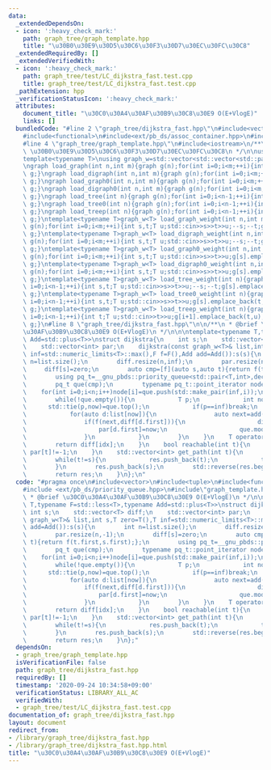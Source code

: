 ```yaml
---
data:
  _extendedDependsOn:
  - icon: ':heavy_check_mark:'
    path: graph_tree/graph_template.hpp
    title: "\u30B0\u30E9\u30D5\u30C6\u30F3\u30D7\u30EC\u30FC\u30C8"
  _extendedRequiredBy: []
  _extendedVerifiedWith:
  - icon: ':heavy_check_mark:'
    path: graph_tree/test/LC_dijkstra_fast.test.cpp
    title: graph_tree/test/LC_dijkstra_fast.test.cpp
  _pathExtension: hpp
  _verificationStatusIcon: ':heavy_check_mark:'
  attributes:
    document_title: "\u30C0\u30A4\u30AF\u30B9\u30C8\u30E9 O(E+VlogE)"
    links: []
  bundledCode: "#line 2 \"graph_tree/dijkstra_fast.hpp\"\n#include<vector>\n#include<tuple>\n\
    #include<functional>\n#include<ext/pb_ds/assoc_container.hpp>\n#include <ext/pb_ds/priority_queue.hpp>\n\
    #line 4 \"graph_tree/graph_template.hpp\"\n#include<iostream>\n/**\n * @brief\
    \ \u30B0\u30E9\u30D5\u30C6\u30F3\u30D7\u30EC\u30FC\u30C8\n */\n\nusing graph=std::vector<std::vector<int>>;\n\
    template<typename T>\nusing graph_w=std::vector<std::vector<std::pair<int,T>>>;\n\
    \ngraph load_graph(int n,int m){graph g(n);for(int i=0;i<m;++i){int s,t;std::cin>>s>>t;--s;--t;g[s].push_back(t);g[t].push_back(s);}return\
    \ g;}\ngraph load_digraph(int n,int m){graph g(n);for(int i=0;i<m;++i){int s,t;std::cin>>s>>t;--s;--t;g[s].push_back(t);}return\
    \ g;}\ngraph load_graph0(int n,int m){graph g(n);for(int i=0;i<m;++i){int s,t;std::cin>>s>>t;g[s].push_back(t);g[t].push_back(s);}return\
    \ g;}\ngraph load_digraph0(int n,int m){graph g(n);for(int i=0;i<m;++i){int s,t;std::cin>>s>>t;g[s].push_back(t);}return\
    \ g;}\ngraph load_tree(int n){graph g(n);for(int i=0;i<n-1;++i){int s,t;std::cin>>s>>t;--s;--t;g[s].push_back(t);g[t].push_back(s);}return\
    \ g;}\ngraph load_tree0(int n){graph g(n);for(int i=0;i<n-1;++i){int s,t;std::cin>>s>>t;g[s].push_back(t);g[t].push_back(s);}return\
    \ g;}\ngraph load_treep(int n){graph g(n);for(int i=0;i<n-1;++i){int t;std::cin>>t;g[i+1].push_back(t);g[t].push_back(i+1);}return\
    \ g;}\ntemplate<typename T>graph_w<T> load_graph_weight(int n,int m){graph_w<T>\
    \ g(n);for(int i=0;i<m;++i){int s,t;T u;std::cin>>s>>t>>u;--s;--t;g[s].emplace_back(t,u);g[t].emplace_back(s,u);}return\
    \ g;}\ntemplate<typename T>graph_w<T> load_digraph_weight(int n,int m){graph_w<T>\
    \ g(n);for(int i=0;i<m;++i){int s,t;T u;std::cin>>s>>t>>u;--s;--t;g[s].emplace_back(t,u);}return\
    \ g;}\ntemplate<typename T>graph_w<T> load_graph0_weight(int n,int m){graph_w<T>\
    \ g(n);for(int i=0;i<m;++i){int s,t;T u;std::cin>>s>>t>>u;g[s].emplace_back(t,u);g[t].emplace_back(s,u);}return\
    \ g;}\ntemplate<typename T>graph_w<T> load_digraph0_weight(int n,int m){graph_w<T>\
    \ g(n);for(int i=0;i<m;++i){int s,t;T u;std::cin>>s>>t>>u;g[s].emplace_back(t,u);}return\
    \ g;}\ntemplate<typename T>graph_w<T> load_tree_weight(int n){graph_w<T> g(n);for(int\
    \ i=0;i<n-1;++i){int s,t;T u;std::cin>>s>>t>>u;--s;--t;g[s].emplace_back(t,u);g[t].emplace_back(s,u);}return\
    \ g;}\ntemplate<typename T>graph_w<T> load_tree0_weight(int n){graph_w<T> g(n);for(int\
    \ i=0;i<n-1;++i){int s,t;T u;std::cin>>s>>t>>u;g[s].emplace_back(t,u);g[t].emplace_back(s,u);}return\
    \ g;}\ntemplate<typename T>graph_w<T> load_treep_weight(int n){graph_w<T> g(n);for(int\
    \ i=0;i<n-1;++i){int t;T u;std::cin>>t>>u;g[i+1].emplace_back(t,u);g[t].emplace_back(i+1,u);}return\
    \ g;}\n#line 8 \"graph_tree/dijkstra_fast.hpp\"\n\n/**\n * @brief \u30C0\u30A4\
    \u30AF\u30B9\u30C8\u30E9 O(E+VlogE)\n */\n\n\ntemplate<typename T,typename F=std::less<T>,typename\
    \ Add=std::plus<T>>\nstruct dijkstra{\n    int s;\n    std::vector<T> diff;\n\
    \    std::vector<int> par;\n    dijkstra(const graph_w<T>& list,int s,T zero=T(),T\
    \ inf=std::numeric_limits<T>::max(),F f=F(),Add add=Add()):s(s){\n        int\
    \ n=list.size();\n        diff.resize(n,inf);\n        par.resize(n,-1);\n   \
    \     diff[s]=zero;\n        auto cmp=[f](auto s,auto t){return f(t.first,s.first);};\n\
    \        using pq_t=__gnu_pbds::priority_queue<std::pair<T,int>,decltype(cmp),__gnu_pbds::pairing_heap_tag>;\n\
    \        pq_t que(cmp);\n        typename pq_t::point_iterator node[n];\n    \
    \    for(int i=0;i<n;i++)node[i]=que.push(std::make_pair(inf,i));\n        que.modify(node[s],std::make_pair(zero,s));\n\
    \        while(!que.empty()){\n            T p;\n            int now;\n      \
    \      std::tie(p,now)=que.top();\n            if(p==inf)break;\n            que.pop();\n\
    \            for(auto d:list[now]){\n                auto next=add(p,d.second);\n\
    \                if(f(next,diff[d.first])){\n                    diff[d.first]=next;\n\
    \                    par[d.first]=now;\n                    que.modify(node[d.first],std::make_pair(next,d.first));\n\
    \                }\n            }\n        }\n    }\n    T operator[](int idx){\n\
    \        return diff[idx];\n    }\n    bool reachable(int t){\n        return\
    \ par[t]!=-1;\n    }\n    std::vector<int> get_path(int t){\n        std::vector<int>res;\n\
    \        while(t!=s){\n            res.push_back(t);\n            t=par[t];\n\
    \        }\n        res.push_back(s);\n        std::reverse(res.begin(),res.end());\n\
    \        return res;\n    }\n};\n"
  code: "#pragma once\n#include<vector>\n#include<tuple>\n#include<functional>\n#include<ext/pb_ds/assoc_container.hpp>\n\
    #include <ext/pb_ds/priority_queue.hpp>\n#include\"graph_template.hpp\"\n\n/**\n\
    \ * @brief \u30C0\u30A4\u30AF\u30B9\u30C8\u30E9 O(E+VlogE)\n */\n\n\ntemplate<typename\
    \ T,typename F=std::less<T>,typename Add=std::plus<T>>\nstruct dijkstra{\n   \
    \ int s;\n    std::vector<T> diff;\n    std::vector<int> par;\n    dijkstra(const\
    \ graph_w<T>& list,int s,T zero=T(),T inf=std::numeric_limits<T>::max(),F f=F(),Add\
    \ add=Add()):s(s){\n        int n=list.size();\n        diff.resize(n,inf);\n\
    \        par.resize(n,-1);\n        diff[s]=zero;\n        auto cmp=[f](auto s,auto\
    \ t){return f(t.first,s.first);};\n        using pq_t=__gnu_pbds::priority_queue<std::pair<T,int>,decltype(cmp),__gnu_pbds::pairing_heap_tag>;\n\
    \        pq_t que(cmp);\n        typename pq_t::point_iterator node[n];\n    \
    \    for(int i=0;i<n;i++)node[i]=que.push(std::make_pair(inf,i));\n        que.modify(node[s],std::make_pair(zero,s));\n\
    \        while(!que.empty()){\n            T p;\n            int now;\n      \
    \      std::tie(p,now)=que.top();\n            if(p==inf)break;\n            que.pop();\n\
    \            for(auto d:list[now]){\n                auto next=add(p,d.second);\n\
    \                if(f(next,diff[d.first])){\n                    diff[d.first]=next;\n\
    \                    par[d.first]=now;\n                    que.modify(node[d.first],std::make_pair(next,d.first));\n\
    \                }\n            }\n        }\n    }\n    T operator[](int idx){\n\
    \        return diff[idx];\n    }\n    bool reachable(int t){\n        return\
    \ par[t]!=-1;\n    }\n    std::vector<int> get_path(int t){\n        std::vector<int>res;\n\
    \        while(t!=s){\n            res.push_back(t);\n            t=par[t];\n\
    \        }\n        res.push_back(s);\n        std::reverse(res.begin(),res.end());\n\
    \        return res;\n    }\n};"
  dependsOn:
  - graph_tree/graph_template.hpp
  isVerificationFile: false
  path: graph_tree/dijkstra_fast.hpp
  requiredBy: []
  timestamp: '2020-09-24 10:34:58+09:00'
  verificationStatus: LIBRARY_ALL_AC
  verifiedWith:
  - graph_tree/test/LC_dijkstra_fast.test.cpp
documentation_of: graph_tree/dijkstra_fast.hpp
layout: document
redirect_from:
- /library/graph_tree/dijkstra_fast.hpp
- /library/graph_tree/dijkstra_fast.hpp.html
title: "\u30C0\u30A4\u30AF\u30B9\u30C8\u30E9 O(E+VlogE)"
---
```


